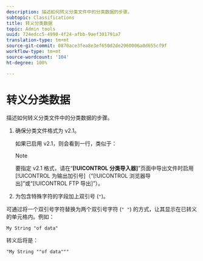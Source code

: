 ```yaml
---
description: 描述如何转义分类文件中的分类数据的步骤。
subtopic: Classifications
title: 转义分类数据
topic: Admin tools
uuid: 724edcc5-4990-4f24-afbb-9aef301791a7
translation-type: tm+mt
source-git-commit: 0870ace3fea8e3ef650d2de2960006a0d655cf9f
workflow-type: tm+mt
source-wordcount: '104'
ht-degree: 100%

---
```



# 转义分类数据

描述如何转义分类文件中的分类数据的步骤。

<!--Meike, please check this page against orginal. It might be missing information. -->

1. 确保分类文件格式为 v2.1。

   如果已启用 v2.1，则会看到一行，类似于：

   >[!NOTE]
   >
   >要指定 v2.1 格式，请在“**[!UICONTROL 分类导入器]**”页面中导出文件时启用[!UICONTROL 为输出加引号]（“[!UICONTROL 浏览器导出]”或“[!UICONTROL FTP 导出]”）。

1. 为包含特殊字符的字段加上双引号 (`"`)。

可通过将一个双引号字符替换为两个双引号字符 (`" "`) 的方式，让其显示在已转义的单元格内。例如：

```
My String "of data"
```

转义后将是：

```
"My String ""of data"""
```
